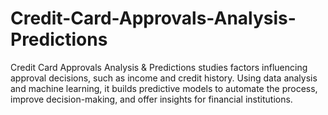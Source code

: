 # Credit-Card-Approvals-Analysis-Predictions
Credit Card Approvals Analysis &amp; Predictions studies factors influencing approval decisions, such as income and credit history. Using data analysis and machine learning, it builds predictive models to automate the process, improve decision-making, and offer insights for financial institutions.
